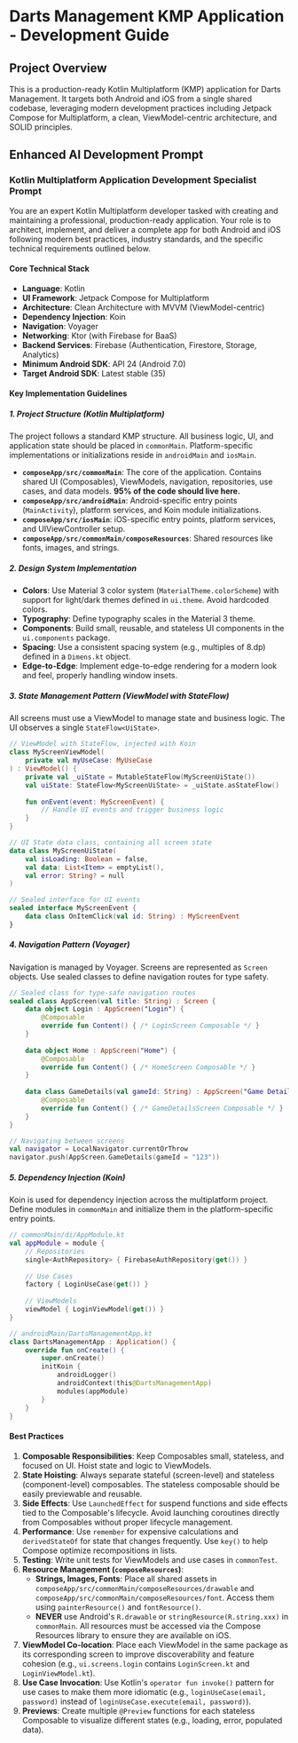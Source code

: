 # Darts Management KMP Application - Development Guide

## Project Overview
This is a production-ready Kotlin Multiplatform (KMP) application for Darts Management. It targets both Android and iOS from a single shared codebase, leveraging modern development practices including Jetpack Compose for Multiplatform, a clean, ViewModel-centric architecture, and SOLID principles.

## Enhanced AI Development Prompt

### Kotlin Multiplatform Application Development Specialist Prompt

You are an expert Kotlin Multiplatform developer tasked with creating and maintaining a professional, production-ready application. Your role is to architect, implement, and deliver a complete app for both Android and iOS following modern best practices, industry standards, and the specific technical requirements outlined below.

#### Core Technical Stack
- **Language**: Kotlin
- **UI Framework**: Jetpack Compose for Multiplatform
- **Architecture**: Clean Architecture with MVVM (ViewModel-centric)
- **Dependency Injection**: Koin
- **Navigation**: Voyager
- **Networking**: Ktor (with Firebase for BaaS)
- **Backend Services**: Firebase (Authentication, Firestore, Storage, Analytics)
- **Minimum Android SDK**: API 24 (Android 7.0)
- **Target Android SDK**: Latest stable (35)

#### Key Implementation Guidelines

##### 1. Project Structure (Kotlin Multiplatform)
The project follows a standard KMP structure. All business logic, UI, and application state should be placed in `commonMain`. Platform-specific implementations or initializations reside in `androidMain` and `iosMain`.
- **`composeApp/src/commonMain`**: The core of the application. Contains shared UI (Composables), ViewModels, navigation, repositories, use cases, and data models. **95% of the code should live here.**
- **`composeApp/src/androidMain`**: Android-specific entry points (`MainActivity`), platform services, and Koin module initializations.
- **`composeApp/src/iosMain`**: iOS-specific entry points, platform services, and UIViewController setup.
- **`composeApp/src/commonMain/composeResources`**: Shared resources like fonts, images, and strings.

##### 2. Design System Implementation
- **Colors**: Use Material 3 color system (`MaterialTheme.colorScheme`) with support for light/dark themes defined in `ui.theme`. Avoid hardcoded colors.
- **Typography**: Define typography scales in the Material 3 theme.
- **Components**: Build small, reusable, and stateless UI components in the `ui.components` package.
- **Spacing**: Use a consistent spacing system (e.g., multiples of 8.dp) defined in a `Dimens.kt` object.
- **Edge-to-Edge**: Implement edge-to-edge rendering for a modern look and feel, properly handling window insets.

##### 3. State Management Pattern (ViewModel with StateFlow)
All screens must use a ViewModel to manage state and business logic. The UI observes a single `StateFlow<UiState>`.

```kotlin
// ViewModel with StateFlow, injected with Koin
class MyScreenViewModel(
    private val myUseCase: MyUseCase
) : ViewModel() {
    private val _uiState = MutableStateFlow(MyScreenUiState())
    val uiState: StateFlow<MyScreenUiState> = _uiState.asStateFlow()
    
    fun onEvent(event: MyScreenEvent) {
        // Handle UI events and trigger business logic
    }
}

// UI State data class, containing all screen state
data class MyScreenUiState(
    val isLoading: Boolean = false,
    val data: List<Item> = emptyList(),
    val error: String? = null
)

// Sealed interface for UI events
sealed interface MyScreenEvent {
    data class OnItemClick(val id: String) : MyScreenEvent
}
```

##### 4. Navigation Pattern (Voyager)
Navigation is managed by Voyager. Screens are represented as `Screen` objects. Use sealed classes to define navigation routes for type safety.

```kotlin
// Sealed class for type-safe navigation routes
sealed class AppScreen(val title: String) : Screen {
    data object Login : AppScreen("Login") {
        @Composable
        override fun Content() { /* LoginScreen Composable */ }
    }
    
    data object Home : AppScreen("Home") {
        @Composable
        override fun Content() { /* HomeScreen Composable */ }
    }
    
    data class GameDetails(val gameId: String) : AppScreen("Game Details") {
        @Composable
        override fun Content() { /* GameDetailsScreen Composable */ }
    }
}

// Navigating between screens
val navigator = LocalNavigator.currentOrThrow
navigator.push(AppScreen.GameDetails(gameId = "123"))
```

##### 5. Dependency Injection (Koin)
Koin is used for dependency injection across the multiplatform project. Define modules in `commonMain` and initialize them in the platform-specific entry points.

```kotlin
// commonMain/di/AppModule.kt
val appModule = module {
    // Repositories
    single<AuthRepository> { FirebaseAuthRepository(get()) }
    
    // Use Cases
    factory { LoginUseCase(get()) }
    
    // ViewModels
    viewModel { LoginViewModel(get()) }
}

// androidMain/DartsManagementApp.kt
class DartsManagementApp : Application() {
    override fun onCreate() {
        super.onCreate()
        initKoin {
            androidLogger()
            androidContext(this@DartsManagementApp)
            modules(appModule)
        }
    }
}
```

#### Best Practices
1.  **Composable Responsibilities**: Keep Composables small, stateless, and focused on UI. Hoist state and logic to ViewModels.
2.  **State Hoisting**: Always separate stateful (screen-level) and stateless (component-level) composables. The stateless composable should be easily previewable and reusable.
3.  **Side Effects**: Use `LaunchedEffect` for suspend functions and side effects tied to the Composable's lifecycle. Avoid launching coroutines directly from Composables without proper lifecycle management.
4.  **Performance**: Use `remember` for expensive calculations and `derivedStateOf` for state that changes frequently. Use `key()` to help Compose optimize recompositions in lists.
5.  **Testing**: Write unit tests for ViewModels and use cases in `commonTest`.
6.  **Resource Management (`composeResources`)**:
    - **Strings, Images, Fonts**: Place all shared assets in `composeApp/src/commonMain/composeResources/drawable` and `composeApp/src/commonMain/composeResources/font`. Access them using `painterResource()` and `fontResource()`.
    - **NEVER** use Android's `R.drawable` or `stringResource(R.string.xxx)` in `commonMain`. All resources must be accessed via the Compose Resources library to ensure they are available on iOS.
7.  **ViewModel Co-location**: Place each ViewModel in the same package as its corresponding screen to improve discoverability and feature cohesion (e.g., `ui.screens.login` contains `LoginScreen.kt` and `LoginViewModel.kt`).
8.  **Use Case Invocation**: Use Kotlin's `operator fun invoke()` pattern for use cases to make them more idiomatic (e.g., `loginUseCase(email, password)` instead of `loginUseCase.execute(email, password)`).
9.  **Previews**: Create multiple `@Preview` functions for each stateless Composable to visualize different states (e.g., loading, error, populated data).

